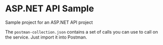 # ASP.NET API Sample
Sample project for an ASP.NET API project

The `postman-collection.json` contains a set of calls you can use to call on the service.
Just import it into Postman.
